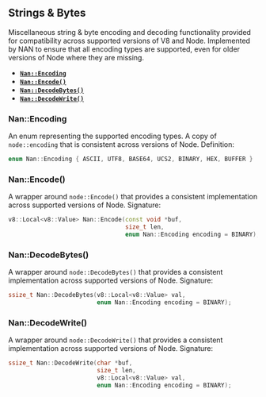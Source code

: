 ## Strings & Bytes
Miscellaneous string & byte encoding and decoding functionality provided for compatibility across supported versions of V8 and Node. Implemented by NAN to ensure that all encoding types are supported, even for older versions of Node where they are missing.
 - <a href="#api_nan_encoding"><b><code>Nan::Encoding</code></b></a>
 - <a href="#api_nan_encode"><b><code>Nan::Encode()</code></b></a>
 - <a href="#api_nan_decode_bytes"><b><code>Nan::DecodeBytes()</code></b></a>
 - <a href="#api_nan_decode_write"><b><code>Nan::DecodeWrite()</code></b></a>
<a name="api_nan_encoding"></a>
### Nan::Encoding
An enum representing the supported encoding types. A copy of `node::encoding` that is consistent across versions of Node.
Definition:
```c++
enum Nan::Encoding { ASCII, UTF8, BASE64, UCS2, BINARY, HEX, BUFFER }
```
<a name="api_nan_encode"></a>
### Nan::Encode()
A wrapper around `node::Encode()` that provides a consistent implementation across supported versions of Node.
Signature:
```c++
v8::Local<v8::Value> Nan::Encode(const void *buf,
                                 size_t len,
                                 enum Nan::Encoding encoding = BINARY);
```
<a name="api_nan_decode_bytes"></a>
### Nan::DecodeBytes()
A wrapper around `node::DecodeBytes()` that provides a consistent implementation across supported versions of Node.
Signature:
```c++
ssize_t Nan::DecodeBytes(v8::Local<v8::Value> val,
                         enum Nan::Encoding encoding = BINARY);
```
<a name="api_nan_decode_write"></a>
### Nan::DecodeWrite()
A wrapper around `node::DecodeWrite()` that provides a consistent implementation across supported versions of Node.
Signature:
```c++
ssize_t Nan::DecodeWrite(char *buf,
                         size_t len,
                         v8::Local<v8::Value> val,
                         enum Nan::Encoding encoding = BINARY);
```
